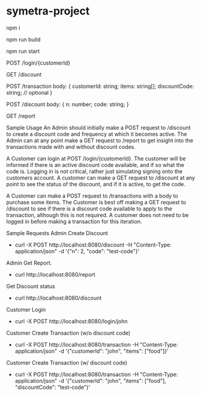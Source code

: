 # symetra-project

npm i

npm run build

npm run start

<!-- Customer Endpoints -->
POST /login/{customerId}

GET /discount

POST /transaction
body: {
    customerId: string;
    items: string[];
    discountCode: string; // optional
}

<!-- Admin Endpoints -->
POST /discount
body: {
    n: number;
    code: string;
}

GET /report


Sample Usage
An Admin should initially make a POST request to /discount to create a discount code and frequency at which it becomes active. The Admin can at any point make a GET request to /report to get insight into the transactions made with and without discount codes. 

A Customer can login at POST /login/{customerId}. The customer will be informed if there is an active discount code available, and if so what the code is. Logging in is not critical, rather just simulating signing onto the customers account. A customer can make a GET request to /discount at any point to see the status of the discount, and if it is active, to get the code.

A Customer can make a POST request to /transactions with a body to purchase some items. The Customer is best off making a GET request to /discount to see if there is a discount code available to apply to the transaction, although this is not required. A customer does not need to be logged in before making a transaction for this iteration.

Sample Requests
Admin Create Discount
- curl -X POST http://localhost:8080/discount -H "Content-Type: application/json" -d '{"n": 2, "code": "test-code"}'

Admin Get Report.
- curl http://localhost:8080/report

Get Discount status
- curl http://localhost:8080/discount

Customer Login
- curl -X POST http://localhost:8080/login/john

Customer Create Transaction (w/o discount code)
- curl -X POST http://localhost:8080/transaction -H "Content-Type: application/json" -d '{"customerId": "john", "items": ["food"]}'

Customer Create Transaction (w/ discount code)
- curl -X POST http://localhost:8080/transaction -H "Content-Type: application/json" -d '{"customerId": "john", "items": ["food"], "discountCode": "test-code"}'